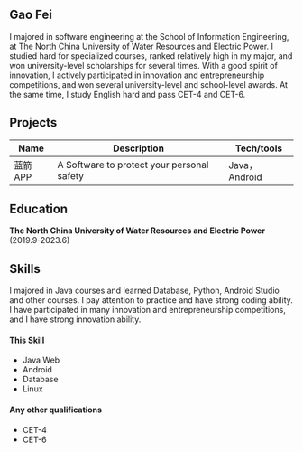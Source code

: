 ## Gao Fei

I majored in software engineering at the School of Information Engineering, at The North China University of Water Resources and Electric Power. I studied hard for specialized courses, ranked relatively high in my major, and won university-level scholarships for several times. With a good spirit of innovation, I actively participated in innovation and entrepreneurship competitions, and won several university-level and school-level awards. At the same time, I study English hard and pass CET-4 and CET-6.

## Projects

| Name    | Description                                | Tech/tools    |
| ------- | ------------------------------------------ | ------------- |
| 蓝箭APP | A Software to protect your personal safety | Java，Android |

## Education

**The North China University of Water Resources and Electric Power** (2019.9-2023.6)  



## Skills

I majored in Java courses and learned Database, Python, Android Studio and other courses. I pay attention to practice and have strong coding ability. I have participated in many innovation and entrepreneurship competitions, and I have strong innovation ability.


#### This Skill

- Java Web
- Android
- Database
- Linux

#### Any other qualifications

- CET-4
- CET-6


